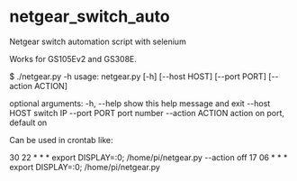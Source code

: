 # netgear_switch_auto

Netgear switch automation script with selenium

Works for GS105Ev2 and GS308E.

$ ./netgear.py -h
usage: netgear.py [-h] [--host HOST] [--port PORT] [--action ACTION]

optional arguments:
  -h, --help       show this help message and exit
  --host HOST      switch IP
  --port PORT      port number
  --action ACTION  action on port, default on
  
Can be used in crontab like:

30 22 * * * export DISPLAY=:0; /home/pi/netgear.py --action off
17 06 * * * export DISPLAY=:0; /home/pi/netgear.py
